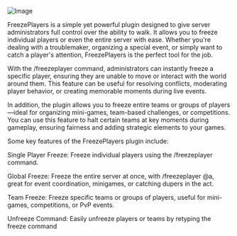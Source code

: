 ![Image](https://github.com/user-attachments/assets/491d77a9-2ad4-401a-acfc-fc88f8a9c3d2)

FreezePlayers is a simple yet powerful plugin designed to give server administrators full control over the ability to walk. It allows you to freeze individual players or even the entire server with ease. Whether you're dealing with a troublemaker, organizing a special event, or simply want to catch a player's attention, FreezePlayers is the perfect tool for the job.

With the /freezeplayer command, administrators can instantly freeze a specific player, ensuring they are unable to move or interact with the world around them. This feature can be useful for resolving conflicts, moderating player behavior, or creating memorable moments during live events.

In addition, the plugin allows you to freeze entire teams or groups of players—ideal for organizing mini-games, team-based challenges, or competitions. You can use this feature to halt certain teams at key moments during gameplay, ensuring fairness and adding strategic elements to your games.

Some key features of the FreezePlayers plugin include:

Single Player Freeze: Freeze individual players using the /freezeplayer <player> command.

Global Freeze: Freeze the entire server at once, with /freezeplayer @a, great for event coordination, minigames, or catching dupers in the act.

Team Freeze: Freeze specific teams or groups of players, useful for mini-games, competitions, or PvP events.

Unfreeze Command: Easily unfreeze players or teams by retyping the freeze command

